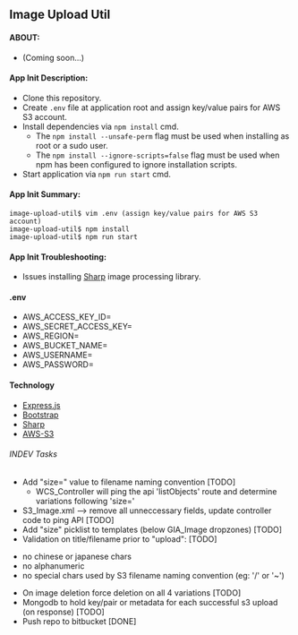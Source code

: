 ## Image Upload Util

#### ABOUT:
* (Coming soon...)

#### App Init Description:
* Clone this repository.
* Create `.env` file at application root and assign key/value pairs for AWS S3 account.
* Install dependencies via `npm install` cmd.
  - The `npm install --unsafe-perm` flag must be used when installing as root or a sudo user.
  - The `npm install --ignore-scripts=false` flag must be used when npm has been configured to ignore installation scripts.
* Start application via `npm run start` cmd.

#### App Init Summary:
```
image-upload-util$ vim .env (assign key/value pairs for AWS S3 account)
image-upload-util$ npm install
image-upload-util$ npm run start
```

#### App Init Troubleshooting:
* Issues installing [Sharp](https://sharp.pixelplumbing.com/install) image processing library.

#### .env
- AWS_ACCESS_KEY_ID=
- AWS_SECRET_ACCESS_KEY=
- AWS_REGION=
- AWS_BUCKET_NAME=
- AWS_USERNAME=
- AWS_PASSWORD=

#### Technology
* [Express.js](https://expressjs.com/)
* [Bootstrap](https://getbootstrap.com/)
* [Sharp](https://sharp.pixelplumbing.com/install/)
* [AWS-S3](https://docs.aws.amazon.com/AWSJavaScriptSDK/latest/AWS/S3.html/)

###### INDEV Tasks
* Add "size=" value to filename naming convention [TODO]
  - WCS_Controller will ping the api 'listObjects' route and determine variations following 'size='
* S3_Image.xml --> remove all unneccessary fields, update controller code to ping API [TODO]
* Add "size" picklist to templates (below GIA_Image dropzones) [TODO]
* Validation on title/filename prior to "upload": [TODO]
 - no chinese or japanese chars
 - no alphanumeric
 - no special chars used by S3 filename naming convention (eg: '/' or '~')
* On image deletion force deletion on all 4 variations [TODO]
* Mongodb to hold key/pair or metadata for each successful s3 upload (on response) [TODO]
* Push repo to bitbucket [DONE]